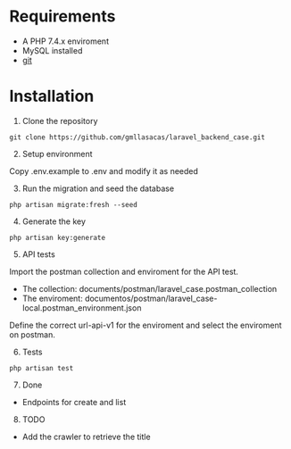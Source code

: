 # Requirements

- A PHP 7.4.x enviroment
- MySQL installed
- [git](https://git-scm.com/book/en/v2/Getting-Started-Installing-Git)

# Installation

1. Clone the repository
```
git clone https://github.com/gmllasacas/laravel_backend_case.git
```

2. Setup environment

Copy .env.example to .env and modify it as needed

3. Run the migration and seed the database

```
php artisan migrate:fresh --seed
```

4. Generate the key

```
php artisan key:generate
```

5. API tests

Import the postman collection and enviroment for the API test.

- The collection: documents/postman/laravel_case.postman_collection
- The enviroment: documentos/postman/laravel_case-local.postman_environment.json

Define the correct url-api-v1 for the enviroment and select the enviroment on postman.

6. Tests

```
php artisan test
```

7. Done

- Endpoints for create and list

8. TODO
- Add the crawler to retrieve the title

